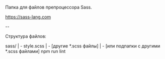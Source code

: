 Папка для файлов препроцессора Sass.

https://sass-lang.com

--

Структура файлов:

sass/
| - style.scss
| - [другие *.scss файлы]
| - [или подпапки с другими *.scss файлами]
npm run lint
